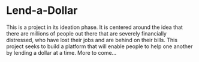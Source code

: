 # Lend-a-Dollar
This is a project in its ideation phase. It is centered around the idea that there are millions of people out there that are severely financially distressed, who have lost their jobs and are behind on their bills. This project seeks to build a platform that will enable people to help one another by lending a dollar at a time. More to come...

